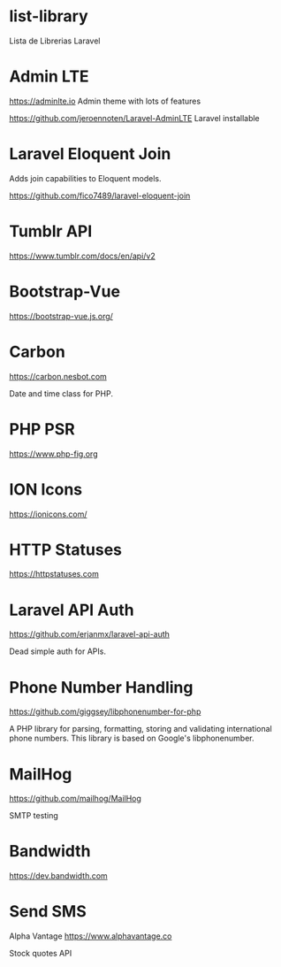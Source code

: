 # list-library
Lista de Librerias Laravel


# Admin LTE
https://adminlte.io Admin theme with lots of features

https://github.com/jeroennoten/Laravel-AdminLTE Laravel installable

# Laravel Eloquent Join
Adds join capabilities to Eloquent models.

https://github.com/fico7489/laravel-eloquent-join

# Tumblr API
https://www.tumblr.com/docs/en/api/v2

# Bootstrap-Vue
https://bootstrap-vue.js.org/

# Carbon
https://carbon.nesbot.com

Date and time class for PHP.

# PHP PSR
https://www.php-fig.org

# ION Icons
https://ionicons.com/

# HTTP Statuses
https://httpstatuses.com

# Laravel API Auth
https://github.com/erjanmx/laravel-api-auth

Dead simple auth for APIs.

# Phone Number Handling
https://github.com/giggsey/libphonenumber-for-php

A PHP library for parsing, formatting, storing and validating international phone numbers. This library is based on Google's libphonenumber.

# MailHog
https://github.com/mailhog/MailHog

SMTP testing

# Bandwidth
https://dev.bandwidth.com

# Send SMS

Alpha Vantage
https://www.alphavantage.co

Stock quotes API
